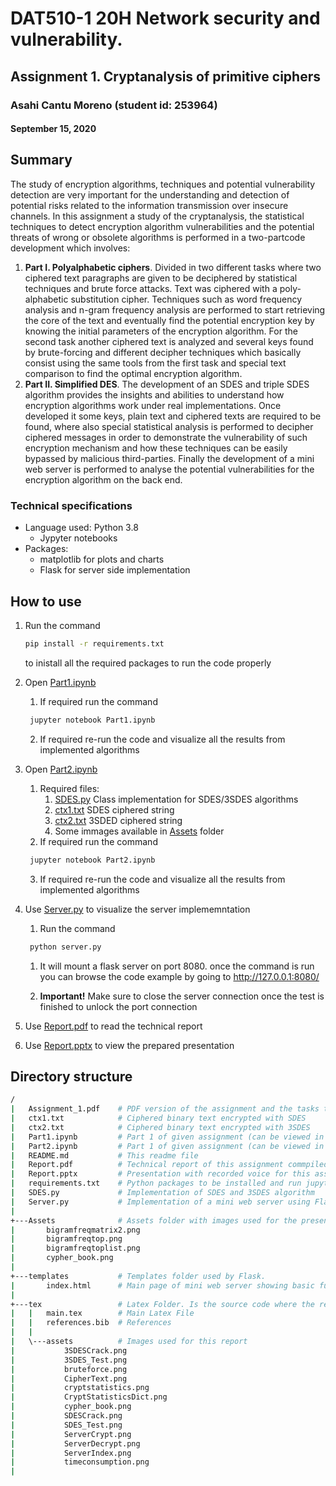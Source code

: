 # DAT510-1 20H Network security and vulnerability.
## Assignment 1. Cryptanalysis of primitive ciphers
### Asahi Cantu Moreno (student id: 253964)
#### September 15, 2020

## Summary

The study of encryption algorithms, techniques and potential vulnerability detection are very important for the understanding and detection of potential risks related to
the information transmission over insecure channels. In this assignment a study of the cryptanalysis, the statistical techniques to detect encryption algorithm vulnerabilities
and the potential threats of wrong or obsolete algorithms is performed in a two-partcode development which involves:

1. **Part I. Polyalphabetic ciphers**. Divided in two different tasks where two
ciphered text paragraphs are given to be deciphered by statistical techniques and
brute force attacks. Text was ciphered with a poly-alphabetic substitution cipher.
Techniques such as word frequency analysis and n-gram frequency analysis are
performed to start retrieving the core of the text and eventually find the potential
encryption key by knowing the initial parameters of the encryption algorithm.
For the second task another ciphered text is analyzed and several keys found by
brute-forcing and different decipher techniques which basically consist using the
same tools from the first task and special text comparison to find the optimal
encryption algorithm.
2. **Part II. Simplified DES**. The development of an SDES and triple SDES algorithm provides the insights and abilities to understand how encryption algorithms
work under real implementations. Once developed it some keys, plain text and
ciphered texts are required to be found, where also special statistical analysis is
performed to decipher ciphered messages in order to demonstrate the vulnerability of such encryption mechanism and how these techniques can be easily bypassed
by malicious third-parties. Finally the development of a mini web server is performed to analyse the potential vulnerabilities for the encryption algorithm on
the back end.


### Technical specifications
* Language used: Python 3.8
  * Jypyter notebooks
* Packages:
  * matplotlib for plots and charts
  * Flask  for server side implementation


## How to use

1. Run the command
    ```bash
    pip install -r requirements.txt
    ```
    to inistall all the required packages to run the code properly 
2. Open [Part1.ipynb](Part1.ipynb)
   1. If required run the command 
   ```bash
    jupyter notebook Part1.ipynb
   ```
   2. If required re-run the code and visualize all the results from implemented algorithms
3. Open [Part2.ipynb](Part2.ipynb)
   1. Required files:
      1. [SDES.py](SDES.py) Class implementation for SDES/3SDES algorithms
      2. [ctx1.txt](ctx1.txt) SDES ciphered string
      3. [ctx2.txt](ctx2.txt) 3SDED ciphered string
      4. Some immages available in [Assets](Assets) folder
   2. If required run the command 
   
   ```bash
    jupyter notebook Part2.ipynb
   ```
   3. If required re-run the code and visualize all the results from implemented algorithms
4. Use [Server.py](Server.py) to visualize the server implememntation
   1. Run the command
   ```bash
    python server.py
   ```

   1. It will mount a flask server on port 8080. once the command is run you can browse the code example by going to  [http://127.0.0.1:8080/ ](http://127.0.0.1:8080/)

   2. **Important!** Make sure to close the server connection once the test is finished to unlock the port connection
5. Use [Report.pdf](Report.pdf) to read the technical report
6. Use [Report.pptx](Report.pptx) to view the prepared presentation

## Directory structure

```bash
/
|   Assignment_1.pdf    # PDF version of the assignment and the tasks to be solved
|   ctx1.txt            # Ciphered binary text encrypted with SDES
|   ctx2.txt            # Ciphered binary text encrypted with 3SDES
|   Part1.ipynb         # Part 1 of given assignment (can be viewed in Assignment_1.pdf )
|   Part2.ipynb         # Part 1 of given assignment (can be viewed in Assignment_2.pdf )
|   README.md           # This readme file
|   Report.pdf          # Technical report of this assignment commpiled in LATEX
|   Report.pptx         # Presentation with recorded voice for this assignment
|   requirements.txt    # Python packages to be installed and run jupyter notebooks as well as Serve.py
|   SDES.py             # Implementation of SDES and 3SDES algorithm
|   Server.py           # Implementation of a mini web server using Flask
|
+---Assets              # Assets folder with images used for the presentation of this assignment
|       bigramfreqmatrix2.png
|       bigramfreqtop.png
|       bigramfreqtoplist.png
|       cypher_book.png
|
+---templates           # Templates folder used by Flask.
|       index.html      # Main page of mini web server showing basic functionality and description of the excercise
|
+---tex                 # Latex Folder. Is the source code where the report was developed. Report.pdf
|   |   main.tex        # Main Latex File
|   |   references.bib  # References
|   |
|   \---assets          # Images used for this report
|           3SDESCrack.png
|           3SDES_Test.png
|           bruteforce.png
|           CipherText.png
|           cryptstatistics.png
|           CryptStatisticsDict.png
|           cypher_book.png
|           SDESCrack.png
|           SDES_Test.png
|           ServerCrypt.png
|           ServerDecrypt.png
|           ServerIndex.png
|           timeconsumption.png
|
```
